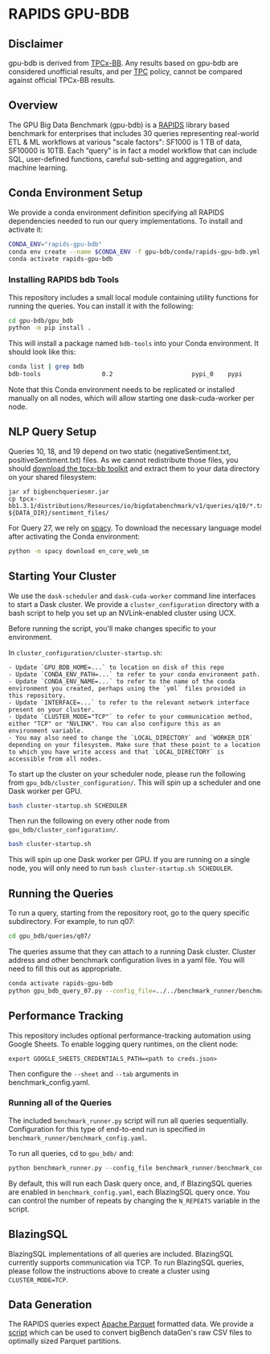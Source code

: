 # RAPIDS GPU-BDB

## Disclaimer

gpu-bdb is derived from [TPCx-BB](http://www.tpc.org/tpcx-bb/). Any results based on gpu-bdb are considered unofficial results, and per [TPC](http://www.tpc.org/) policy, cannot be compared against official TPCx-BB results.

## Overview

The GPU Big Data Benchmark (gpu-bdb) is a [RAPIDS](https://rapids.ai) library based benchmark for enterprises that includes 30 queries representing real-world ETL & ML workflows at various "scale factors": SF1000 is 1 TB of data, SF10000 is 10TB. Each “query” is in fact a model workflow that can include SQL, user-defined functions, careful sub-setting and aggregation, and machine learning.

## Conda Environment Setup

We provide a conda environment definition specifying all RAPIDS dependencies needed to run our query implementations. To install and activate it:

```bash
CONDA_ENV="rapids-gpu-bdb"
conda env create --name $CONDA_ENV -f gpu-bdb/conda/rapids-gpu-bdb.yml
conda activate rapids-gpu-bdb
```

### Installing RAPIDS bdb Tools
This repository includes a small local module containing utility functions for running the queries. You can install it with the following:

```bash
cd gpu-bdb/gpu_bdb
python -m pip install .

```

This will install a package named `bdb-tools` into your Conda environment. It should look like this:

```bash
conda list | grep bdb
bdb-tools                 0.2                      pypi_0    pypi
```

Note that this Conda environment needs to be replicated or installed manually on all nodes, which will allow starting one dask-cuda-worker per node.

## NLP Query Setup

Queries 10, 18, and 19 depend on two static (negativeSentiment.txt, positiveSentiment.txt) files. As we cannot redistribute those files, you should [download the tpcx-bb toolkit](http://www.tpc.org/tpc_documents_current_versions/download_programs/tools-download-request5.asp?bm_type=TPCX-BB&bm_vers=1.3.1&mode=CURRENT-ONLY) and extract them to your data directory on your shared filesystem:
```
jar xf bigbenchqueriesmr.jar
cp tpcx-bb1.3.1/distributions/Resources/io/bigdatabenchmark/v1/queries/q10/*.txt ${DATA_DIR}/sentiment_files/
```

For Query 27, we rely on [spacy](https://spacy.io/). To download the necessary language model after activating the Conda environment:

```bash
python -m spacy download en_core_web_sm
````

## Starting Your Cluster

We use the `dask-scheduler` and `dask-cuda-worker` command line interfaces to start a Dask cluster. We provide a `cluster_configuration` directory with a bash script to help you set up an NVLink-enabled cluster using UCX.

Before running the script, you'll make changes specific to your environment.

In `cluster_configuration/cluster-startup.sh`:

    - Update `GPU_BDB_HOME=...` to location on disk of this repo
    - Update `CONDA_ENV_PATH=...` to refer to your conda environment path.
    - Update `CONDA_ENV_NAME=...` to refer to the name of the conda environment you created, perhaps using the `yml` files provided in this repository.
    - Update `INTERFACE=...` to refer to the relevant network interface present on your cluster.
    - Update `CLUSTER_MODE="TCP"` to refer to your communication method, either "TCP" or "NVLINK". You can also configure this as an environment variable.
    - You may also need to change the `LOCAL_DIRECTORY` and `WORKER_DIR` depending on your filesystem. Make sure that these point to a location to which you have write access and that `LOCAL_DIRECTORY` is accessible from all nodes.


To start up the cluster on your scheduler node, please run the following from `gpu_bdb/cluster_configuration/`. This will spin up a scheduler and one Dask worker per GPU.

```bash
bash cluster-startup.sh SCHEDULER
```

Then run the following on every other node from `gpu_bdb/cluster_configuration/`.

```bash
bash cluster-startup.sh
```

This will spin up one Dask worker per GPU. If you are running on a single node, you will only need to run `bash cluster-startup.sh SCHEDULER`.


## Running the Queries

To run a query, starting from the repository root, go to the query specific subdirectory. For example, to run q07:

```bash
cd gpu_bdb/queries/q07/
```

The queries assume that they can attach to a running Dask cluster. Cluster address and other benchmark configuration lives in a yaml file. You will need to fill this out as appropriate.

```bash
conda activate rapids-gpu-bdb
python gpu_bdb_query_07.py --config_file=../../benchmark_runner/benchmark_config.yaml
```

## Performance Tracking

This repository includes optional performance-tracking automation using Google Sheets. To enable logging query runtimes, on the client node:
```
export GOOGLE_SHEETS_CREDENTIALS_PATH=<path to creds.json>
```
Then configure the `--sheet` and `--tab` arguments in benchmark_config.yaml.

### Running all of the Queries

The included `benchmark_runner.py` script will run all queries sequentially. Configuration for this type of end-to-end run is specified in `benchmark_runner/benchmark_config.yaml`.

To run all queries, cd to `gpu_bdb/` and:

```python
python benchmark_runner.py --config_file benchmark_runner/benchmark_config.yaml
```

By default, this will run each Dask query once, and, if BlazingSQL queries are enabled in `benchmark_config.yaml`, each BlazingSQL query once. You can control the number of repeats by changing the `N_REPEATS` variable in the script.


## BlazingSQL

BlazingSQL implementations of all queries are included. BlazingSQL currently supports communication via TCP. To run BlazingSQL queries, please follow the instructions above to create a cluster using `CLUSTER_MODE=TCP`.


## Data Generation

The RAPIDS queries expect [Apache Parquet](http://parquet.apache.org/) formatted data. We provide a [script](gpu_bdb/queries/load_test/gpu_bdb_load_test.py) which can be used to convert bigBench dataGen's raw CSV files to optimally sized Parquet partitions.
